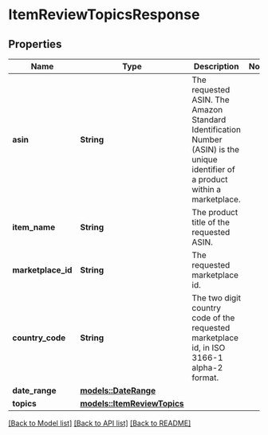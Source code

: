 # ItemReviewTopicsResponse

## Properties

Name | Type | Description | Notes
------------ | ------------- | ------------- | -------------
**asin** | **String** | The requested ASIN. The Amazon Standard Identification Number (ASIN) is the unique identifier of a product within a marketplace. | 
**item_name** | **String** | The product title of the requested ASIN. | 
**marketplace_id** | **String** | The requested marketplace id. | 
**country_code** | **String** | The two digit country code of the requested marketplace id, in ISO 3166-1 alpha-2 format. | 
**date_range** | [**models::DateRange**](DateRange.md) |  | 
**topics** | [**models::ItemReviewTopics**](ItemReviewTopics.md) |  | 

[[Back to Model list]](../README.md#documentation-for-models) [[Back to API list]](../README.md#documentation-for-api-endpoints) [[Back to README]](../README.md)


